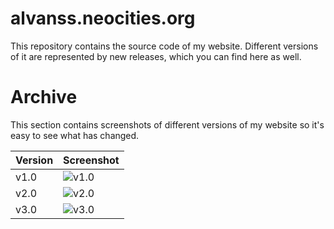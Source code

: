 # alvanss.neocities.org

This repository contains the source code of my website. Different versions of it are represented by new releases, which you can find here as well.

# Archive

This section contains screenshots of different versions of my website so it's easy to see what has changed.

| Version | Screenshot |
|---|---|
|v1.0|![v1.0](https://raw.githubusercontent.com/Alvaniss/alvaniss.neocities.org/main/v1.0.png)|
|v2.0|![v2.0](https://raw.githubusercontent.com/alvaniss/alvaniss.neocities.org/main/v2.0.png)|
|v3.0|![v3.0](https://raw.githubusercontent.com/alvaniss/alvaniss.neocities.org/main/v3.0.png)|